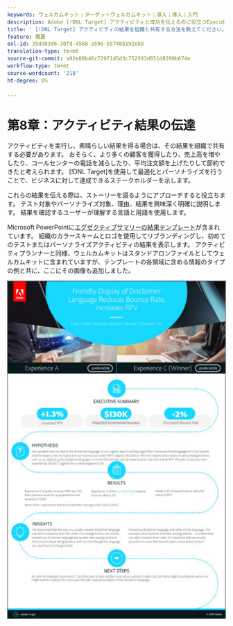 ```yaml
---
keywords: ウェルカムキット；ターゲットウェルカムキット；導入；導入；入門
description: Adobe [!DNL Target] アクティビティと成功を伝えるのに役立つExecutive Summary Resultsテンプレートを使用します。
title: ' [!DNL Target] アクティビティの結果を組織と共有する方法を教えてください。'
feature: 概要
exl-id: 35dd83d6-30fd-4568-a59e-b5748b192eb9
translation-type: tm+mt
source-git-commit: a92e88b46c72971d5d3c752593d651d8290b674e
workflow-type: tm+mt
source-wordcount: '218'
ht-degree: 0%

---
```


# 第8章：アクティビティ結果の伝達

アクティビティを実行し、素晴らしい結果を得る場合は、その結果を組織で共有する必要があります。 おそらく、より多くの顧客を獲得したり、売上高を増やしたり、コールセンターの電話を減らしたり、平均注文額を上げたりして節約できたと考えられます。 [!DNL Target]を使用して最適化とパーソナライズを行うことで、ビジネスに対して達成できるステークホルダーを示します。

これらの結果を伝える際は、ストーリーを語るようにアプローチすると役立ちます。 テスト対象やパーソナライズ対象、理由、結果を興味深く明確に説明します。 結果を確認するユーザーが理解する言語と用語を使用します。

Microsoft PowerPointに[エグゼクティブサマリーの結果テンプレート](/help/assets/executive-summary.zip)が含まれています。 組織のカラースキームとロゴを使用してリブランディングし、初めてのテストまたはパーソナライズアクティビティの結果を表示します。 アクティビティプランナーと同様、ウェルカムキットはスタンドアロンファイルとしてウェルカムキットに含まれていますが、テンプレートの各領域に含める情報のタイプの例と共に、ここにその画像も追加しました。

![エグゼクティブサマリレポート](/help/c-intro/assets/executive-summary-report.png)
